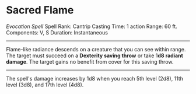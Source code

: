 # Sacred Flame
*Evocation Spell*
Spell Rank: Cantrip
Casting Time: 1 action
Range: 60 ft.
Components: V, S
Duration: Instantaneous

---

Flame-like radiance descends on a creature that you can see within range. The target must succeed on a **Dexterity saving throw** or take 1**d8 radiant damage**. The target gains no benefit from cover for this saving throw.

---

The spell's damage increases by 1d8 when you reach 5th level (2d8), 11th level (3d8), and 17th level (4d8).